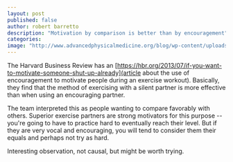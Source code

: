```yaml
---
layout: post
published: false
author: robert barretto
description: "Motivation by comparison is better than by encouragement"
categories: 
image: "http://www.advancedphysicalmedicine.org/blog/wp-content/uploads/2013/03/Bad-Personal-Trainer.jpeg"
---
```


The Harvard Business Review has an [https://hbr.org/2013/07/if-you-want-to-motivate-someone-shut-up-already](article about the use of encouragement to motivate people during an exercise workout).  Basically, they find that the method of exercising with a silent partner is more effective than when using an encouraging partner.

The team interpreted this as people wanting to compare favorably with others. Superior exercise partners are strong motivators for this purpose -- you're going to have to practice hard to eventually reach their level. But if they are very vocal and encouraging, you will tend to consider them their equals and perhaps not try as hard.

Interesting observation, not causal, but might be worth trying. 
